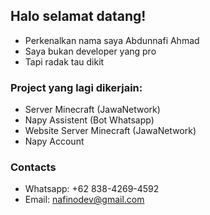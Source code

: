## Halo selamat datang!
- Perkenalkan nama saya Abdunnafi Ahmad
- Saya bukan developer yang pro
- Tapi radak tau dikit

### Project yang lagi dikerjain:
- Server Minecraft (JawaNetwork)
- Napy Assistent (Bot Whatsapp)
- Website Server Minecraft (JawaNetwork)
- Napy Account

### Contacts
- Whatsapp: +62 838-4269-4592
- Email: nafinodev@gmail.com
